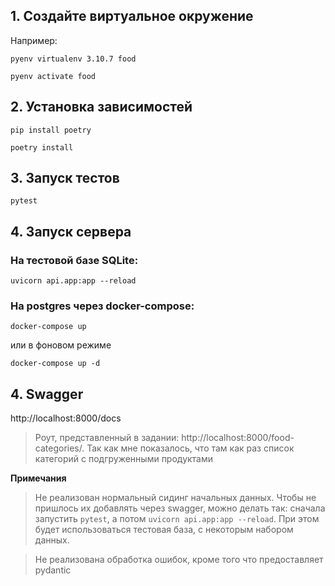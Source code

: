 ## 1. Создайте виртуальное окружение

Например:

`pyenv virtualenv 3.10.7 food`

`pyenv activate food`

## 2. Установка зависимостей

`pip install poetry`

`poetry install`

## 3. Запуск тестов

`pytest`

## 4. Запуск сервера

### На тестовой базе SQLite:

`uvicorn api.app:app --reload`

### На postgres через docker-compose:

`docker-compose up`

или в фоновом режиме

`docker-compose up -d`

## 4. Swagger

http://localhost:8000/docs

> Роут, представленный в задании: http://localhost:8000/food-categories/. Так как мне показалось, что там как раз список категорий с подгруженными продуктами

**Примечания**

> Не реализован нормальный сидинг начальных данных. Чтобы не пришлось их добавлять через swagger, можно делать так: сначала запустить `pytest`, а потом `uvicorn api.app:app --reload`. При этом будет использоваться тестовая база, с некоторым набором данных.

> Не реализована обработка ошибок, кроме того что предоставляет pydantic
